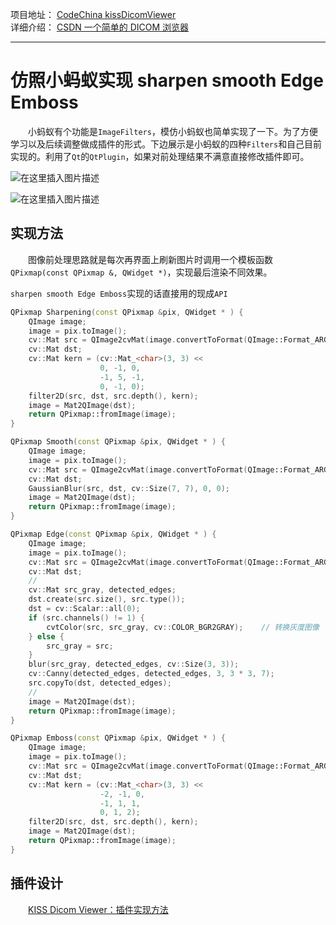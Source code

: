 项目地址：
[CodeChina kissDicomViewer](https://codechina.csdn.net/a15005784320/kiss-dicom-viewer)  
详细介绍：
[CSDN 一个简单的 DICOM 浏览器](https://beondxin.blog.csdn.net/article/details/108678403)  

---

# 仿照小蚂蚁实现 sharpen smooth Edge Emboss

&emsp;&emsp;小蚂蚁有个功能是`ImageFilters`，模仿小蚂蚁也简单实现了一下。为了方便学习以及后续调整做成插件的形式。下边展示是小蚂蚁的四种`Filters`和自己目前实现的。利用了`Qt`的`QtPlugin`，如果对前处理结果不满意直接修改插件即可。


![在这里插入图片描述](https://img-blog.csdnimg.cn/20210203214313735.png?x-oss-process=image/watermark,type_ZmFuZ3poZW5naGVpdGk,shadow_10,text_aHR0cHM6Ly9ibG9nLmNzZG4ubmV0L2ExNTAwNTc4NDMyMA==,size_16,color_FFFFFF,t_70)

![在这里插入图片描述](https://img-blog.csdnimg.cn/20210203214320165.png?x-oss-process=image/watermark,type_ZmFuZ3poZW5naGVpdGk,shadow_10,text_aHR0cHM6Ly9ibG9nLmNzZG4ubmV0L2ExNTAwNTc4NDMyMA==,size_16,color_FFFFFF,t_70)



## 实现方法

&emsp;&emsp;图像前处理思路就是每次再界面上刷新图片时调用一个模板函数`QPixmap(const QPixmap &, QWidget *)`，实现最后渲染不同效果。


`sharpen smooth Edge Emboss`实现的话直接用的现成`API`

```cpp
QPixmap Sharpening(const QPixmap &pix, QWidget * ) {
    QImage image;
    image = pix.toImage();
    cv::Mat src = QImage2cvMat(image.convertToFormat(QImage::Format_ARGB32));
    cv::Mat dst;
    cv::Mat kern = (cv::Mat_<char>(3, 3) <<
                    0, -1, 0,
                    -1, 5, -1,
                    0, -1, 0);
    filter2D(src, dst, src.depth(), kern);
    image = Mat2QImage(dst);
    return QPixmap::fromImage(image);
}

QPixmap Smooth(const QPixmap &pix, QWidget * ) {
    QImage image;
    image = pix.toImage();
    cv::Mat src = QImage2cvMat(image.convertToFormat(QImage::Format_ARGB32));
    cv::Mat dst;
    GaussianBlur(src, dst, cv::Size(7, 7), 0, 0);
    image = Mat2QImage(dst);
    return QPixmap::fromImage(image);
}

QPixmap Edge(const QPixmap &pix, QWidget * ) {
    QImage image;
    image = pix.toImage();
    cv::Mat src = QImage2cvMat(image.convertToFormat(QImage::Format_ARGB32));
    cv::Mat dst;
    //
    cv::Mat src_gray, detected_edges;
    dst.create(src.size(), src.type());
    dst = cv::Scalar::all(0);
    if (src.channels() != 1) {
        cvtColor(src, src_gray, cv::COLOR_BGR2GRAY);    // 转换灰度图像
    } else {
        src_gray = src;
    }
    blur(src_gray, detected_edges, cv::Size(3, 3));
    cv::Canny(detected_edges, detected_edges, 3, 3 * 3, 7);
    src.copyTo(dst, detected_edges);
    //
    image = Mat2QImage(dst);
    return QPixmap::fromImage(image);
}

QPixmap Emboss(const QPixmap &pix, QWidget * ) {
    QImage image;
    image = pix.toImage();
    cv::Mat src = QImage2cvMat(image.convertToFormat(QImage::Format_ARGB32));
    cv::Mat dst;
    cv::Mat kern = (cv::Mat_<char>(3, 3) <<
                    -2, -1, 0,
                    -1, 1, 1,
                    0, 1, 2);
    filter2D(src, dst, src.depth(), kern);
    image = Mat2QImage(dst);
    return QPixmap::fromImage(image);
}
```

## 插件设计
&emsp;&emsp;[KISS Dicom Viewer：插件实现方法](https://beondxin.blog.csdn.net/article/details/113620696)

